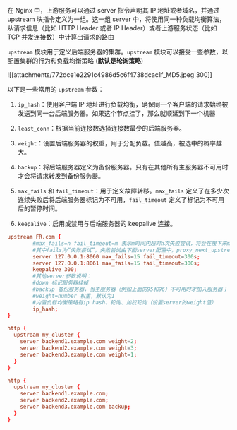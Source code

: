 在 Nginx 中，上游服务可以通过 server 指令声明其 IP 地址或者域名，并通过 upstream 块指令定义为一组。这一组 server 中，将使用同一种负载均衡算法，从请求信息（比如 HTTP Header 或者 IP Header）或者上游服务状态（比如 TCP 并发连接数）中计算出请求的路由

`upstream` 模块用于定义后端服务器的集群。`upstream` 模块可以接受一些参数，以配置集群的行为和负载均衡策略 (**默认是轮询策略**)

![[attachments/772dce1e2291c4986d5c6f4738dcac1f_MD5.jpeg|300]]

以下是一些常用的 `upstream` 参数：

1. `ip_hash`：使用客户端 IP 地址进行负载均衡，确保同一个客户端的请求始终被发送到同一台后端服务器。如果这个节点挂了，那么就顺延到下一个机器
    
2. `least_conn`：根据当前连接数选择连接数最少的后端服务器。
    
3. `weight`：设置后端服务器的权重，用于分配负载。值越高，被选中的概率越大。
    
4. `backup`：将后端服务器定义为备份服务器。只有在其他所有主服务器不可用时才会将请求转发到备份服务器。
    
5. `max_fails` 和 `fail_timeout`：用于定义故障转移。`max_fails` 定义了在多少次连续失败后将后端服务器标记为不可用，`fail_timeout` 定义了标记为不可用后的暂停时间。
    
6. `keepalive`：启用或禁用与后端服务器的 keepalive 连接。

```conf
upstream FR.com {  
        #max_fails=n fail_timeout=m 表示m时间内超时n次失败尝试，将会在接下来m时间内标记此节点不可用（m时间过后无论此节点是否启动都会被重新标记为可用状态）  
        #其中fails为“失败尝试”，失败尝试由下面server配置中，proxy_next_upstream指令定义  
        server 127.0.0.1:8060 max_fails=15 fail_timeout=300s;  
        server 127.0.0.1:8061 max_fails=15 fail_timeout=300s;  
        keepalive 300;  
        #其他server参数说明：  
        #down 标记服务器挂掉  
        #backup 备份服务器，当主服务器（例如上面的95和96）不可用时才加入服务器；  
        #weight=number 权重，默认为1  
        #内置负载均衡策略有ip hash、轮询、加权轮询（设置server的weight值）  
        ip_hash;  
}
```

```conf
http {
  upstream my_cluster {
    server backend1.example.com weight=2;
    server backend2.example.com weight=3;
    server backend3.example.com weight=1;
  }
}
```

```conf
http {
  upstream my_cluster {
    server backend1.example.com;
    server backend2.example.com;
    server backend3.example.com backup;
  }
}
```
